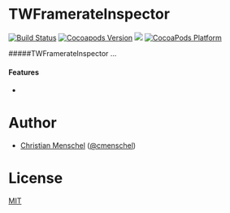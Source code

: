 # TWFramerateInspector
[![Build Status](https://api.travis-ci.org/tapwork/TWFramerateInspector.svg?style=flat)](https://travis-ci.org/tapwork/TWFramerateInspector)
[![Cocoapods Version](http://img.shields.io/cocoapods/v/TWFramerateInspector.svg?style=flat)](https://github.com/tapwork/TWFramerateInspector/blob/master/TWFramerateInspector.podspec)
[![](http://img.shields.io/cocoapods/l/TWFramerateInspector.svg?style=flat)](https://github.com/tapwork/TWFramerateInspector/blob/master/LICENSE.md)
[![CocoaPods Platform](http://img.shields.io/cocoapods/p/TWFramerateInspector.svg?style=flat)]()

#####TWFramerateInspector ...

#### Features
* 

# Author
* [Christian Menschel](http://github.com/tapwork) ([@cmenschel](https://twitter.com/cmenschel))

# License
[MIT](LICENSE.md)
